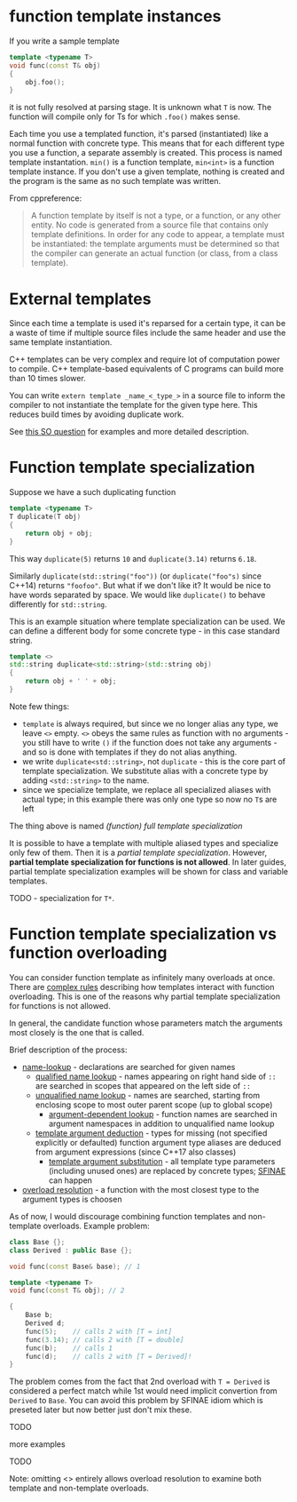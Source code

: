 # function template instances

If you write a sample template

```c++
template <typename T>
void func(const T& obj)
{
	obj.foo();
}
```

it is not fully resolved at parsing stage. It is unknown what `T` is now. The function will compile only for Ts for which `.foo()` makes sense.  

Each time you use a templated function, it's parsed (instantiated) like a normal function with concrete type. This means that for each different type you use a function, a separate assembly is created. This process is named template instantation. `min()` is a function template, `min<int>` is a function template instance. If you don't use a given template, nothing is created and the program is the same as no such template was written.

From cppreference:

> A function template by itself is not a type, or a function, or any other entity. No code is generated from a source file that contains only template definitions. In order for any code to appear, a template must be instantiated: the template arguments must be determined so that the compiler can generate an actual function (or class, from a class template).

# External templates

Since each time a template is used it's reparsed for a certain type, it can be a waste of time if multiple source files include the same header and use the same template instantiation.

C++ templates can be very complex and require lot of computation power to compile. C++ template-based equivalents of C programs can build more than 10 times slower. 

You can write `extern template _name_<_type_>` in a source file to inform the compiler to not instantiate the template for the given type here. This reduces build times by avoiding duplicate work.

See [this SO question](https://stackoverflow.com/questions/8130602/using-extern-template-c11) for examples and more detailed description.

# Function template specialization

Suppose we have a such duplicating function

```c++
template <typename T>
T duplicate(T obj)
{
	return obj + obj;
}
```

This way `duplicate(5)` returns `10` and `duplicate(3.14)` returns `6.18`.

Similarly `duplicate(std::string("foo"))` (or `duplicate("foo"s)` since C++14) returns `"foofoo"`. But what if we don't like it? It would be nice to have words separated by space. We would like `duplicate()` to behave differently for `std::string`.

This is an example situation where template specialization can be used. We can define a different body for some concrete type - in this case standard string.

```c++
template <>
std::string duplicate<std::string>(std::string obj)
{
	return obj + ' ' + obj;
}
```

Note few things:

- `template` is always required, but since we no longer alias any type, we leave `<>` empty. `<>` obeys the same rules as function with no arguments - you still have to write `()` if the function does not take any arguments - and so is done with templates if they do not alias anything.
- we write `duplicate<std::string>`, not `duplicate` - this is the core part of template specialization. We substitute alias with a concrete type by adding `<std::string>` to the name.
- since we specialize template, we replace all specialized aliases with actual type; in this example there was only one type so now no `T`s are left

The thing above is named *(function) full template specialization*

It is possible to have a template with multiple aliased types and specialize only few of them. Then it is a *partial template specialization*. However, **partial template specialization for functions is not allowed**. In later guides, partial template specialization examples will be shown for class and variable templates.

TODO - specialization for `T*`.

# Function template specialization vs function overloading

You can consider function template as infinitely many overloads at once. There are [complex rules](http://en.cppreference.com/w/cpp/language/overload_resolution) describing how templates interact with function overloading. This is one of the reasons why partial template specialization for functions is not allowed.

In general, the candidate function whose parameters match the arguments most closely is the one that is called.

Brief description of the process:

- [name-lookup](http://en.cppreference.com/w/cpp/language/lookup) - declarations are searched for given names
  - [qualified name lookup](http://en.cppreference.com/w/cpp/language/qualified_lookup) - names appearing on right hand side of `::` are searched in scopes that appeared on the left side of `::`
  - [unqualified name lookup](http://en.cppreference.com/w/cpp/language/unqualified_lookup) - names are searched, starting from enclosing scope to most outer parent scope (up to global scope)
    - [argument-dependent lookup](http://en.cppreference.com/w/cpp/language/adl) - function names are searched in argument namespaces in addition to unqualified name lookup
  - [template argument deduction](http://en.cppreference.com/w/cpp/language/template_argument_deduction) - types for missing (not specified explicitly or defaulted) function argument type aliases are deduced from argument expressions (since C++17 also classes)
    - [template argument substitution](http://en.cppreference.com/w/cpp/language/function_template#Template_argument_substitution) - all template type parameters (including unused ones) are replaced by concrete types; [SFINAE](http://en.cppreference.com/w/cpp/language/sfinae) can happen 
- [overload resolution](http://en.cppreference.com/w/cpp/language/overload_resolution) - a function with the most closest type to the argument types is choosen

As of now, I would discourage combining function templates and non-template overloads. Example problem:

```c++
class Base {};
class Derived : public Base {};

void func(const Base& base); // 1

template <typename T>
void func(const T& obj); // 2

{
	Base b;
	Derived d;
	func(5);    // calls 2 with [T = int]
	func(3.14); // calls 2 with [T = double]
	func(b);    // calls 1
	func(d);    // calls 2 with [T = Derived]!
}
```

The problem comes from the fact that 2nd overload with `T = Derived` is considered a perfect match while 1st would need implicit convertion from `Derived` to `Base`. You can avoid this problem by SFINAE idiom which is preseted later but now better just don't mix these.



TODO

more examples

TODO

Note: omitting <> entirely allows overload resolution to examine both template and non-template overloads.



























